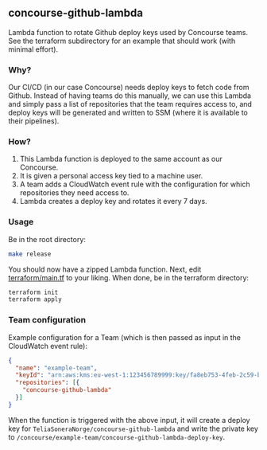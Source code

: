 ## concourse-github-lambda

Lambda function to rotate Github deploy keys used by Concourse teams. See 
the terraform subdirectory for an example that should work (with minimal effort).

### Why?

Our CI/CD (in our case Concourse) needs deploy keys to fetch code from Github.
Instead of having teams do this manually, we can use this Lambda and simply pass
a list of repositories that the team requires access to, and deploy keys will be
generated and written to SSM (where it is available to their pipelines).

### How?

1. This Lambda function is deployed to the same account as our Concourse.
2. It is given a personal access key tied to a machine user.
3. A team adds a CloudWatch event rule with the configuration for which
repositories they need access to.
4. Lambda creates a deploy key and rotates it every 7 days.

### Usage

Be in the root directory:

```bash
make release
```

You should now have a zipped Lambda function. Next, edit [terraform/main.tf](./terraform/main.tf)
to your liking. When done, be in the terraform directory:

```bash
terraform init
terraform apply
```

### Team configuration

Example configuration for a Team (which is then passed as input in the CloudWatch event rule):

```json
{
  "name": "example-team",
  "keyId": "arn:aws:kms:eu-west-1:123456789999:key/fa8eb753-4feb-2c59-b142-03822ca35dbb",
  "repositories": [{
    "concourse-github-lambda"
  }]
}
```

When the function is triggered with the above input, it will create
a deploy key for `TeliaSoneraNorge/concourse-github-lambda` and write
the private key to `/concourse/example-team/concourse-github-lambda-deploy-key`.

